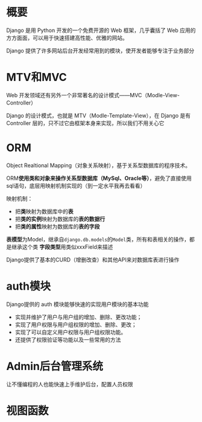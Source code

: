 # 概要
Django 是用 Python 开发的一个免费开源的 Web 框架，几乎囊括了 Web 应用的方方面面，可以用于快速搭建高性能、优雅的网站。

Django 提供了许多网站后台开发经常用到的模块，使开发者能够专注于业务部分

# MTV和MVC
Web 开发领域还有另外一个非常著名的设计模式——MVC（Modle-View-Controller）

Django 的设计模式，也就是 MTV（Modle-Template-View），在 Django 是有 Controller 层的，只不过它由框架本身来实现，所以我们不用关心它

 
 
# ORM
Object Realtional Mapping（对象关系映射），基于关系型数据库的程序技术。

ORM**使用类和对象来操作关系型数据库（MySql、Oracle等）**，避免了直接使用sql语句，底层用映射机制实现的（到一定水平我再去看看）

映射机制：
+ 把**类**映射为数据库中的**表**
+ 把**类的实例**映射为数据库的**表的数据行**
+ 把**类的属性**映射为数据库的**表的字段**


**表模型**为Model，继承自`django.db.models`的`Model`类，所有和表相关的操作，都是继承这个类
**字段类型**用类似xxxField来描述

Django提供了基本的CURD（增删改查）和其他API来对数据库表进行操作



# auth模块
Django提供的 auth 模块能够快速的实现用户模块的基本功能
+ 实现并维护了用户与用户组的增加、删除、更改功能；
+ 实现了用户权限与用户组权限的增加、删除、更改；
+ 实现了可以自定义用户权限与用户组权限功能。
+ 还提供了权限验证等功能以及一些常用的方法


# Admin后台管理系统
让不懂编程的人也能快速上手维护后台，配置人员权限




# 视图函数


# 

